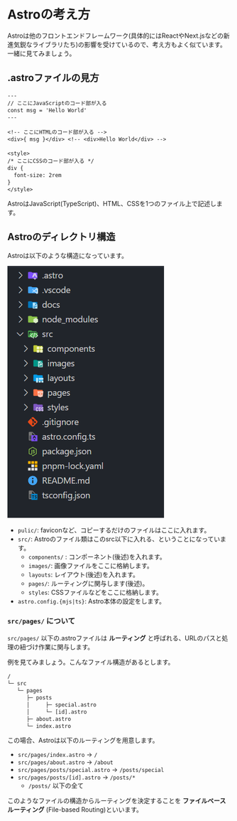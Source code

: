 # Astroの考え方

Astroは他のフロントエンドフレームワーク(具体的にはReactやNext.jsなどの新進気鋭なライブラリたち)の影響を受けているので、考え方もよく似ています。一緒に見てみましょう。

## .astroファイルの見方

```astro
---
// ここにJavaScriptのコード部が入る
const msg = 'Hello World'
---

<!-- ここにHTMLのコード部が入る -->
<div>{ msg }</div> <!-- <div>Hello World</div> -->

<style>
/* ここにCSSのコード部が入る */
div {
  font-size: 2rem
}
</style>
```

AstroはJavaScript(TypeScript)、HTML、CSSを1つのファイル上で記述します。

## Astroのディレクトリ構造

Astroは以下のような構造になっています。

![](/docs/ch1/img/astro_directory.png)

- `pulic/`: faviconなど、コピーするだけのファイルはここに入れます。
- `src/`: Astroのファイル類はこのsrc以下に入れる、ということになっています。
  - `components/` : コンポーネント(後述)を入れます。
  - `images/`: 画像ファイルをここに格納します。
  - `layouts`: レイアウト(後述)を入れます。
  - `pages/`: ルーティングに関与します(後述)。
  - `styles`: CSSファイルなどをここに格納します。
- `astro.config.{mjs|ts}`: Astro本体の設定をします。

### `src/pages/` について

`src/pages/` 以下の.astroファイルは **ルーティング** と呼ばれる、URLのパスと処理の紐づけ作業に関与します。

例を見てみましょう。こんなファイル構造があるとします。

```
/
└─ src
   └─ pages
      ├─ posts
      │     ├─ special.astro
      │     └─ [id].astro
      ├─ about.astro
      └─ index.astro
```

この場合、Astroは以下のルーティングを用意します。

- `src/pages/index.astro` -> `/`
- `src/pages/about.astro` -> `/about`
- `src/pages/posts/special.astro` -> `/posts/special`
- `src/pages/posts/[id].astro` -> `/posts/*`
  - `/posts/` 以下の全て

このようなファイルの構造からルーティングを決定することを **ファイルベースルーティング** (File-based Routing)といいます。